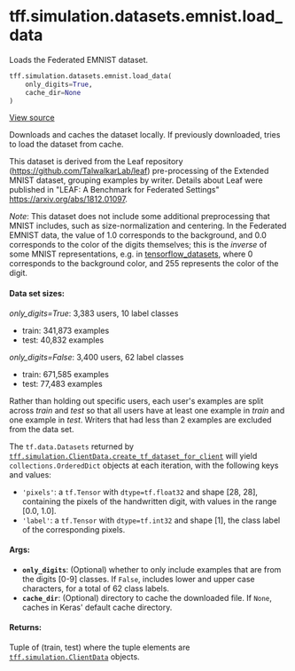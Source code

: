 <div itemscope itemtype="http://developers.google.com/ReferenceObject">
<meta itemprop="name" content="tff.simulation.datasets.emnist.load_data" />
<meta itemprop="path" content="Stable" />
</div>

# tff.simulation.datasets.emnist.load_data

Loads the Federated EMNIST dataset.

```python
tff.simulation.datasets.emnist.load_data(
    only_digits=True,
    cache_dir=None
)
```

<a target="_blank" href=http://github.com/tensorflow/federated/tree/master/tensorflow_federated/python/simulation/datasets/emnist/load_data.py>View
source</a>

<!-- Placeholder for "Used in" -->

Downloads and caches the dataset locally. If previously downloaded, tries to
load the dataset from cache.

This dataset is derived from the Leaf repository
(https://github.com/TalwalkarLab/leaf) pre-processing of the Extended MNIST
dataset, grouping examples by writer. Details about Leaf were published in
"LEAF: A Benchmark for Federated Settings" https://arxiv.org/abs/1812.01097.

*Note*: This dataset does not include some additional preprocessing that MNIST
includes, such as size-normalization and centering. In the Federated EMNIST
data, the value of 1.0 corresponds to the background, and 0.0 corresponds to the
color of the digits themselves; this is the *inverse* of some MNIST
representations, e.g. in
[tensorflow_datasets](https://github.com/tensorflow/datasets/blob/master/docs/datasets.md#mnist),
where 0 corresponds to the background color, and 255 represents the color of the
digit.

#### Data set sizes:

*only_digits=True*: 3,383 users, 10 label classes

-   train: 341,873 examples
-   test: 40,832 examples

*only_digits=False*: 3,400 users, 62 label classes

-   train: 671,585 examples
-   test: 77,483 examples

Rather than holding out specific users, each user's examples are split across
_train_ and _test_ so that all users have at least one example in _train_ and
one example in _test_. Writers that had less than 2 examples are excluded from
the data set.

The `tf.data.Datasets` returned by
<a href="../../../../tff/simulation/ClientData.md#create_tf_dataset_for_client"><code>tff.simulation.ClientData.create_tf_dataset_for_client</code></a>
will yield `collections.OrderedDict` objects at each iteration, with the
following keys and values:

-   `'pixels'`: a `tf.Tensor` with `dtype=tf.float32` and shape [28, 28],
    containing the pixels of the handwritten digit, with values in the range
    [0.0, 1.0].
-   `'label'`: a `tf.Tensor` with `dtype=tf.int32` and shape [1], the class
    label of the corresponding pixels.

#### Args:

*   <b>`only_digits`</b>: (Optional) whether to only include examples that are
    from the digits [0-9] classes. If `False`, includes lower and upper case
    characters, for a total of 62 class labels.
*   <b>`cache_dir`</b>: (Optional) directory to cache the downloaded file. If
    `None`, caches in Keras' default cache directory.

#### Returns:

Tuple of (train, test) where the tuple elements are
<a href="../../../../tff/simulation/ClientData.md"><code>tff.simulation.ClientData</code></a>
objects.

